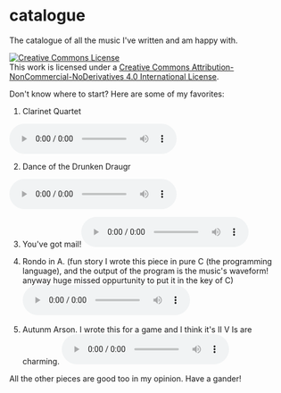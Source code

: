 # catalogue
The catalogue of all the music I've written and am happy with.

<a rel="license" href="http://creativecommons.org/licenses/by-nc-nd/4.0/"><img alt="Creative Commons License" style="border-width:0" src="https://i.creativecommons.org/l/by-nc-nd/4.0/88x31.png" /></a><br />This work is licensed under a <a rel="license" href="http://creativecommons.org/licenses/by-nc-nd/4.0/">Creative Commons Attribution-NonCommercial-NoDerivatives 4.0 International License</a>.

Don't know where to start? Here are some of my favorites:

1. Clarinet Quartet
<audio controls>
  <source src="clarinet-quartet.mp3" type="audio/mp3">
</audio>

2. Dance of the Drunken Draugr
<audio controls>
  <source src="draugr.mp3" type="audio/mp3">
</audio>

3. You've got mail!<audio controls>
  <source src="mail.mp3" type="audio/mp3">
</audio>

4. Rondo in A. (fun story I wrote this piece in pure C (the programming language), and the output of the program is the music's waveform! anyway huge missed oppurtunity to put it in the key of C) <audio controls>
  <source src="rondo.mp3" type="audio/mp3">
</audio>

5. Autunm Arson. I wrote this for a game and I think it's II V Is are charming. <audio controls>
  <source src="autunm-arson.mp3" type="audio/mp3">
</audio>

All the other pieces are good too in my opinion. Have a gander!

